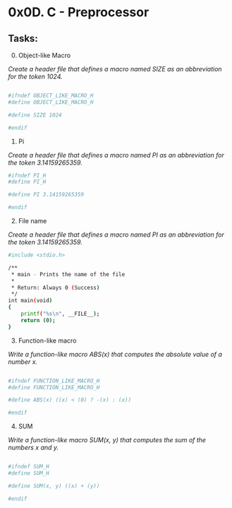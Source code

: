 # 0x0D. C - Preprocessor
## Tasks: 

0. Object-like Macro


_Create a header file that defines a macro named SIZE as an abbreviation for the token 1024._

```sh

#ifndef OBJECT_LIKE_MACRO_H
#define OBJECT_LIKE_MACRO_H

#define SIZE 1024

#endif

```

1. Pi

_Create a header file that defines a macro named PI as an abbreviation for the token 3.14159265359._

```sh
#ifndef PI_H
#define PI_H

#define PI 3.14159265359

#endif

```

2. File name

_Create a header file that defines a macro named PI as an abbreviation for the token 3.14159265359._

```sh
#include <stdio.h>

/**
 * main - Prints the name of the file
 *
 * Return: Always 0 (Success)
 */
int main(void)
{
	printf("%s\n", __FILE__);
	return (0);
}


```
3. Function-like macro

_Write a function-like macro ABS(x) that computes the absolute value of a number x._

```sh

#ifndef FUNCTION_LIKE_MACRO_H
#define FUNCTION_LIKE_MACRO_H

#define ABS(x) ((x) < (0) ? -(x) : (x))

#endif

```
4. SUM

_Write a function-like macro SUM(x, y) that computes the sum of the numbers x and y._

```sh

#ifndef SUM_H
#define SUM_H

#define SUM(x, y) ((x) + (y))

#endif


```


